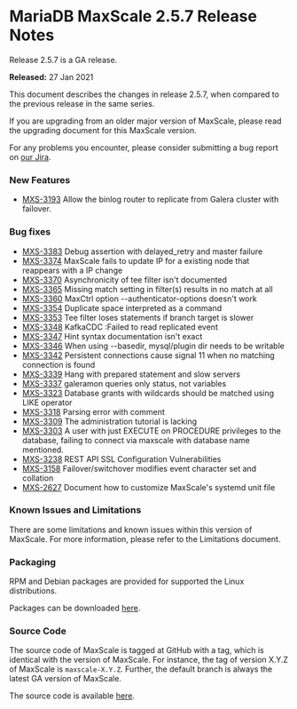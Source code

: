# MariaDB MaxScale 2.5.7 Release Notes

Release 2.5.7 is a GA release.

**Released:** 27 Jan 2021

This document describes the changes in release 2.5.7, when compared to the previous release in the same series.

If you are upgrading from an older major version of MaxScale, please read the upgrading document for this MaxScale version.

For any problems you encounter, please consider submitting a bug report on [our Jira](https://jira.mariadb.org/projects/MXS).

### New Features

* [MXS-3193](https://jira.mariadb.org/browse/MXS-3193) Allow the binlog router to replicate from Galera cluster with failover.

### Bug fixes

* [MXS-3383](https://jira.mariadb.org/browse/MXS-3383) Debug assertion with delayed\_retry and master failure
* [MXS-3374](https://jira.mariadb.org/browse/MXS-3374) MaxScale fails to update IP for a existing node that reappears with a IP change
* [MXS-3370](https://jira.mariadb.org/browse/MXS-3370) Asynchronicity of tee filter isn't documented
* [MXS-3365](https://jira.mariadb.org/browse/MXS-3365) Missing match setting in filter(s) results in no match at all
* [MXS-3360](https://jira.mariadb.org/browse/MXS-3360) MaxCtrl option --authenticator-options doesn't work
* [MXS-3354](https://jira.mariadb.org/browse/MXS-3354) Duplicate space interpreted as a command
* [MXS-3353](https://jira.mariadb.org/browse/MXS-3353) Tee filter loses statements if branch target is slower
* [MXS-3348](https://jira.mariadb.org/browse/MXS-3348) KafkaCDC :Failed to read replicated event
* [MXS-3347](https://jira.mariadb.org/browse/MXS-3347) Hint syntax documentation isn't exact
* [MXS-3346](https://jira.mariadb.org/browse/MXS-3346) When using --basedir, mysql/plugin dir needs to be writable
* [MXS-3342](https://jira.mariadb.org/browse/MXS-3342) Persistent connections cause signal 11 when no matching connection is found
* [MXS-3339](https://jira.mariadb.org/browse/MXS-3339) Hang with prepared statement and slow servers
* [MXS-3337](https://jira.mariadb.org/browse/MXS-3337) galeramon queries only status, not variables
* [MXS-3323](https://jira.mariadb.org/browse/MXS-3323) Database grants with wildcards should be matched using LIKE operator
* [MXS-3318](https://jira.mariadb.org/browse/MXS-3318) Parsing error with comment
* [MXS-3309](https://jira.mariadb.org/browse/MXS-3309) The administration tutorial is lacking
* [MXS-3303](https://jira.mariadb.org/browse/MXS-3303) A user with just EXECUTE on PROCEDURE privileges to the database, failing to connect via maxscale with database name mentioned.
* [MXS-3238](https://jira.mariadb.org/browse/MXS-3238) REST API SSL Configuration Vulnerabilities
* [MXS-3158](https://jira.mariadb.org/browse/MXS-3158) Failover/switchover modifies event character set and collation
* [MXS-2627](https://jira.mariadb.org/browse/MXS-2627) Document how to customize MaxScale's systemd unit file

### Known Issues and Limitations

There are some limitations and known issues within this version of MaxScale. For more information, please refer to the Limitations document.

### Packaging

RPM and Debian packages are provided for supported the Linux distributions.

Packages can be downloaded [here](https://mariadb.com/downloads/#mariadb_platform-mariadb_maxscale).

### Source Code

The source code of MaxScale is tagged at GitHub with a tag, which is identical with the version of MaxScale. For instance, the tag of version X.Y.Z of MaxScale is `maxscale-X.Y.Z`. Further, the default branch is always the latest GA version of MaxScale.

The source code is available [here](https://github.com/mariadb-corporation/MaxScale).
